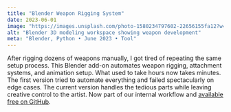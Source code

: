```yaml
---
title: "Blender Weapon Rigging System"
date: 2023-06-01
image: "https://images.unsplash.com/photo-1580234797602-22656155fa12?w=800&h=300&fit=crop"
alt: "Blender 3D modeling workspace showing weapon development"
meta: "Blender, Python • June 2023 • Tool"
---
```


After rigging dozens of weapons manually, I got tired of repeating the same setup process. This Blender add-on 
automates weapon rigging, attachment systems, and animation setup. What used to take hours now takes minutes. 
The first version tried to automate everything and failed spectacularly on edge cases. The current version handles 
the tedious parts while leaving creative control to the artist. Now part of our internal workflow and 
<a href="#">available free on GitHub</a>.
